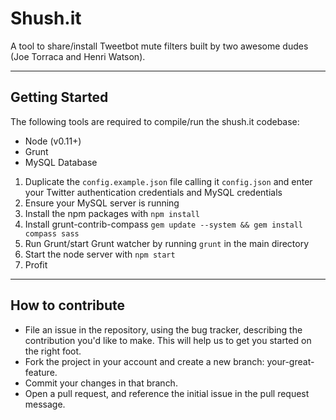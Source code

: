# Shush.it

A tool to share/install Tweetbot mute filters built by two awesome dudes (Joe Torraca and Henri Watson).

---
## Getting Started

The following tools are required to compile/run the shush.it codebase:

* Node (v0.11+)
* Grunt
* MySQL Database



1. Duplicate the `config.example.json` file calling it `config.json` and enter your Twitter authentication credentials and MySQL credentials
2. Ensure your MySQL server is running
1. Install the npm packages with `npm install`
1. Install grunt-contrib-compass `gem update --system && gem install compass sass`
2. Run Grunt/start Grunt watcher by running `grunt` in the main directory
3. Start the node server with `npm start`
4. Profit

---

## How to contribute

* File an issue in the repository, using the bug tracker, describing the contribution you'd like to make. This will help us to get you started on the right foot.
* Fork the project in your account and create a new branch: your-great-feature.
* Commit your changes in that branch.
* Open a pull request, and reference the initial issue in the pull request message.
